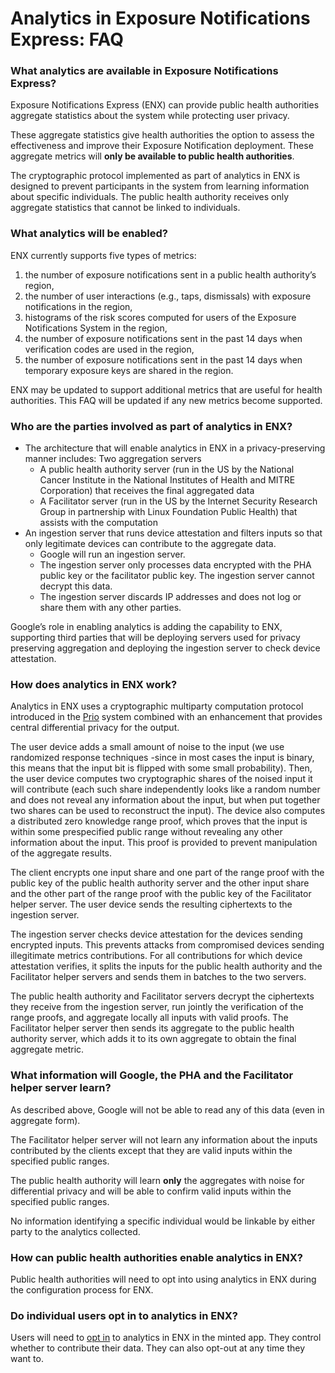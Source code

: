 # Analytics in Exposure Notifications Express: FAQ

### What analytics are available in Exposure Notifications Express?

Exposure Notifications Express (ENX) can provide public health authorities aggregate statistics about the system while protecting user privacy.

These aggregate statistics give health authorities the option to assess the effectiveness and improve their Exposure Notification deployment. These aggregate metrics will **only be available to public health authorities**.

The cryptographic protocol implemented as part of analytics in ENX is designed to prevent  participants in the system from learning information about specific individuals. The public health authority receives only aggregate statistics that cannot be linked to individuals.

### What analytics will be enabled?

ENX currently supports five types of metrics:
1. the number of exposure notifications sent in a public health authority’s region,
2. the number of user interactions (e.g., taps, dismissals) with exposure notifications in the region,
3. histograms of the risk scores computed for users of the Exposure Notifications System in the region,
4. the number of exposure notifications sent in the past 14 days when verification codes are used in the region,
5. the number of exposure notifications sent in the past 14 days when temporary exposure keys are shared in the region.

ENX may be updated to support additional metrics that are useful for health authorities. This FAQ will be updated if any new metrics become supported.

### Who are the parties involved as part of analytics in ENX?

- The architecture that will enable analytics in ENX in a privacy-preserving manner includes:
Two aggregation servers
  - A public health authority server (run in the US by the National Cancer Institute in the National Institutes of Health and MITRE Corporation) that receives the final aggregated data
  - A Facilitator server (run in the US by the Internet Security Research Group in partnership with Linux Foundation Public Health) that assists with the computation
- An ingestion server that runs device attestation and filters inputs so that only legitimate devices can contribute to the aggregate data.
  - Google will run an ingestion server.
  - The ingestion server only processes data encrypted with the PHA public key or the facilitator public key. The ingestion server cannot decrypt this data.
  - The ingestion server discards IP addresses and does not log or share them with any other parties.

Google’s role in enabling analytics is adding the capability to ENX, supporting third parties that will be deploying servers used for privacy preserving aggregation and deploying the ingestion server to check device attestation.

### How does analytics in ENX work?

Analytics in ENX uses a cryptographic multiparty computation protocol introduced in the [Prio](https://crypto.stanford.edu/prio/) system combined with an enhancement that provides central differential privacy for the output.

The user device adds a small amount of noise to the input (we use randomized response techniques -since in most cases the input is binary, this means that the input bit is flipped with some small probability). Then, the user device computes two cryptographic shares of the noised input it will contribute (each such share independently looks like a random number and does not reveal any information about the input, but when put together two shares can be used to reconstruct the input). The device also computes a distributed zero knowledge range proof, which proves that the input is within some prespecified public range without revealing any other information about the input. This proof is provided to prevent manipulation of the aggregate results.

The client encrypts one input share and one part of the range proof with the public key of the public health authority server and the other input share and the other part of the range proof with the public key of the Facilitator helper server. The user device sends the resulting ciphertexts to the ingestion server.

The ingestion server checks device attestation for the devices sending encrypted inputs. This prevents attacks from compromised devices sending illegitimate metrics contributions. For all contributions for which device attestation verifies, it splits the inputs for the public health authority and the Facilitator helper servers and sends them in batches to the two servers.

The public health authority and Facilitator servers decrypt the ciphertexts they receive from the ingestion server, run jointly the verification of the range proofs, and aggregate locally all inputs with valid proofs. The Facilitator helper server then sends its aggregate to the public health authority server, which adds it to its own aggregate to obtain the final aggregate metric.

### What information will Google, the PHA and the Facilitator helper server learn?

As described above, Google will not be able to read any of this data (even in aggregate form).

The Facilitator helper server will not learn any information about the inputs contributed by the clients except that they are valid inputs within the specified public ranges.

The public health authority will learn **only** the aggregates with noise for differential privacy and will be able to confirm valid inputs within the specified public ranges.

No information identifying a specific individual would be linkable by either party to the analytics collected.

### How can public health authorities enable analytics in ENX?

Public health authorities will need to opt into using analytics in ENX during the configuration process for ENX.

### Do individual users opt in to analytics in ENX?

Users will need to [opt in](https://support.google.com/android/answer/10162607) to analytics in ENX in the minted app. They control whether to contribute their data. They can also opt-out at any time they want to.
